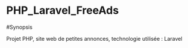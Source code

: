 # PHP_Laravel_FreeAds

#Synopsis

Projet PHP, site web de petites annonces, technologie utilisée : Laravel
